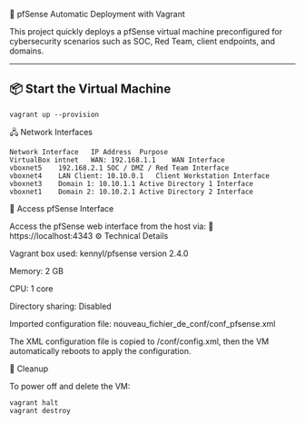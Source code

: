 🔐 pfSense Automatic Deployment with Vagrant

This project quickly deploys a pfSense virtual machine preconfigured for cybersecurity scenarios such as SOC, Red Team, client endpoints, and domains.

---

## 📦 Start the Virtual Machine
```
vagrant up --provision
```
🖧 Network Interfaces
```
Network Interface	IP Address	Purpose
VirtualBox intnet	WAN: 192.168.1.1	WAN Interface
vboxnet5	192.168.2.1	SOC / DMZ / Red Team Interface
vboxnet4	LAN Client: 10.10.0.1	Client Workstation Interface
vboxnet3	Domain 1: 10.10.1.1	Active Directory 1 Interface
vboxnet1	Domain 2: 10.10.2.1	Active Directory 2 Interface
```
🔗 Access pfSense Interface

Access the pfSense web interface from the host via:
📍 https://localhost:4343
⚙️ Technical Details

  Vagrant box used: kennyl/pfsense version 2.4.0

  Memory: 2 GB

  CPU: 1 core

  Directory sharing: Disabled

  Imported configuration file: nouveau_fichier_de_conf/conf_pfsense.xml

  The XML configuration file is copied to /conf/config.xml, then the VM automatically reboots to apply the configuration.

🛑 Cleanup

To power off and delete the VM:
```
vagrant halt
vagrant destroy
```
